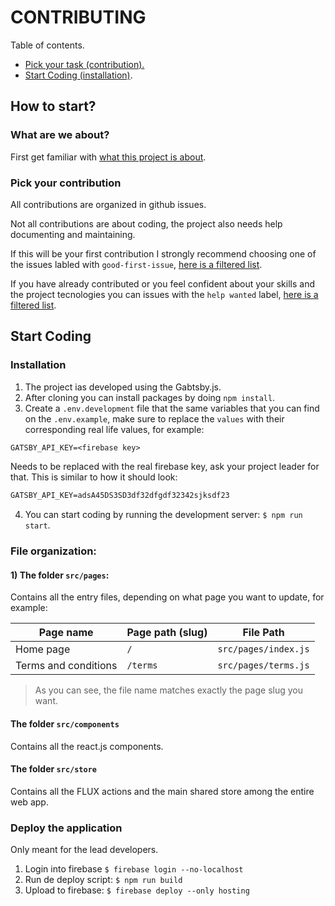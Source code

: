 # CONTRIBUTING

Table of contents.

- [Pick your task (contribution).](#pick-your-contribution)
- [Start Coding (installation)](#start-coding).

## How to start?

### What are we about?

First get familiar with [what this project is about](https://github.com/miamiworks/web/wiki).

### Pick your contribution

All contributions are organized in github issues.

Not all contributions are about coding, the project also needs help documenting and maintaining.

If this will be your first contribution I strongly recommend choosing one of the issues labled with `good-first-issue`, [here is a filtered list](https://github.com/miamiworks/web/issues?q=is%3Aopen+is%3Aissue+label%3A%22good+first+issue%22).

If you have already contributed or you feel confident about your skills and the project tecnologies you can issues with the `help wanted` label, [here is a filtered list](https://github.com/miamiworks/web/issues?q=is%3Aopen+is%3Aissue+label%3A%22help+wanted%22).

## Start Coding

### Installation

1. The project ias developed using the Gabtsby.js.
2. After cloning you can install packages by doing `npm install`.
3. Create a `.env.development` file that the same variables that you can find on the `.env.example`, make sure to replace the `values` with their corresponding real life values, for example:

```txt
GATSBY_API_KEY=<firebase key>
```

Needs to be replaced with the real firebase key, ask your project leader for that. This is similar to how it should look:

```txt
GATSBY_API_KEY=adsA45DS3SD3df32dfgdf32342sjksdf23
```

4. You can start coding by running the development server: `$ npm run start`.

### File organization:

#### 1) The folder `src/pages`:

Contains all the entry files, depending on what page you want to update, for example: 

| Page name | Page path (slug) | File Path |
| --- | --------- | ------- |
| Home page | `/` | `src/pages/index.js` |
| Terms and conditions | `/terms` | `src/pages/terms.js` |

> As you can see, the file name matches exactly the page slug you want.

#### The folder `src/components` 

Contains all the react.js components.

#### The folder `src/store`

Contains all the FLUX actions and the main shared store among the entire web app.


### Deploy the application

Only meant for the lead developers.

1. Login into firebase `$ firebase login --no-localhost`
2. Run de deploy script: `$ npm run build`
3. Upload to firebase: `$ firebase deploy --only hosting`
